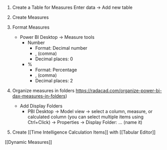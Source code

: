 1. Create a Table for Measures
Enter data -> Add new table

2. Create Measures

3. Format Measures
	- Power BI Desktop -> Measure tools
		- Number
			- Format: Decimal number
			- , (comma)
			- Decimal places: 0
		- %
			- Format: Percentage
			- , (comma)
			- Decimal places: 2

4. Organize measures in folders https://radacad.com/organize-power-bi-dax-measures-in-folders)
	- Add Display Folders
		- PBI Desktop -> Model view -> select a column, measure, or calculated column (you can select multiple items using Ctrl+Click) -> Properties -> Display Folder: ... (name it)

5. Create [[Time Intelligence Calculation Items]] with [[Tabular Editor]]



[[Dynamic Measures]]